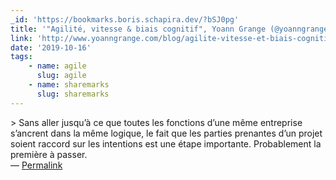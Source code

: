 ```yaml
---
_id: 'https://bookmarks.boris.schapira.dev/?bSJ0pg'
title: '"Agilité, vitesse & biais cognitif", Yoann Grange (@yoanngrange)'
link: 'http://www.yoanngrange.com/blog/agilite-vitesse-et-biais-cognitif.html'
date: '2019-10-16'
tags:
    - name: agile
      slug: agile
    - name: sharemarks
      slug: sharemarks
---
```


&gt; Sans aller jusqu’à ce que toutes les fonctions d’une même entreprise
s’ancrent dans la même logique, le fait que les parties prenantes d’un projet
soient raccord sur les intentions est une étape importante. Probablement la
première à passer. <br>&#8212;
<a href="https://bookmarks.boris.schapira.dev/?bSJ0pg" title="Permalink">Permalink</a>
